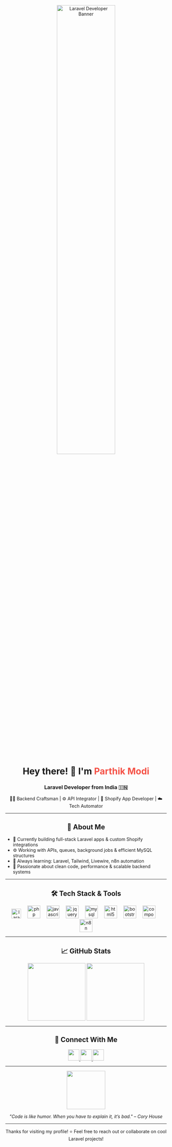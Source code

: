 <p align="center">
  <img src="https://www.onespottechnology.com/images/services/web-development.gif" alt="Laravel Developer Banner" width="60%" />
</p>

<h1 align="center">Hey there! 👋 I'm <span style="color:#f55247">Parthik Modi</span></h1>
<h3 align="center">Laravel Developer from India 🇮🇳</h3>

<p align="center">
  🧑‍💻 Backend Craftsman | ⚙️ API Integrator | 🛒 Shopify App Developer | ☁️ Tech Automator
</p>

---

<h2 align="center">🚀 About Me</h2>

<ul>
  <li>🔭 Currently building full-stack Laravel apps & custom Shopify integrations</li>
  <li>⚙️ Working with APIs, queues, background jobs & efficient MySQL structures</li>
  <li>🧠 Always learning: Laravel, Tailwind, Livewire, n8n automation</li>
  <li>🎯 Passionate about clean code, performance & scalable backend systems</li>
</ul>

---

<h2 align="center">🛠️ Tech Stack & Tools</h2>
<div align="center">
 <img src="https://cdn.jsdelivr.net/gh/devicons/devicon/icons/laravel/laravel-original.svg" height="30" alt="laravel logo"  />
  <img width="12" />
  <img src="https://cdn.jsdelivr.net/gh/devicons/devicon/icons/php/php-original.svg" height="40" alt="php" />
  <img width="12" />
  <img src="https://cdn.jsdelivr.net/gh/devicons/devicon/icons/javascript/javascript-original.svg" height="40" alt="javascript" />
  <img width="12" />
  <img src="https://cdn.jsdelivr.net/gh/devicons/devicon/icons/jquery/jquery-original.svg" height="40" alt="jquery" />
  <img width="12" />
  <img src="https://cdn.jsdelivr.net/gh/devicons/devicon/icons/mysql/mysql-original.svg" height="40" alt="mysql" />
  <img width="12" />
  <img src="https://cdn.jsdelivr.net/gh/devicons/devicon/icons/html5/html5-original.svg" height="40" alt="html5" />
  <img width="12" />
  <img src="https://cdn.jsdelivr.net/gh/devicons/devicon/icons/bootstrap/bootstrap-original.svg" height="40" alt="bootstrap" />
  <img width="12" />
  <img src="https://cdn.jsdelivr.net/gh/devicons/devicon/icons/composer/composer-original.svg" height="40" alt="composer" />
  <img width="12" />
  <img src="https://upload.wikimedia.org/wikipedia/commons/5/53/N8n-logo-new.svg" height="40" alt="n8n" />
</div>

---

<h2 align="center">📈 GitHub Stats</h2>
<div align="center">
  <img src="https://github-readme-stats.vercel.app/api?username=parthikhm&show_icons=true&theme=tokyonight&hide_border=false" height="180" />
  <img src="https://github-readme-stats.vercel.app/api/top-langs/?username=parthikhm&layout=compact&theme=tokyonight&hide_border=false" height="180" />
</div>

---

<h2 align="center">🤝 Connect With Me</h2>
<p align="center">
  <a href="https://www.linkedin.com/in/parthikhm/" target="_blank">
    <img src="https://img.shields.io/static/v1?message=LinkedIn&logo=linkedin&label=&color=0077B5&logoColor=white&style=for-the-badge" height="35" />
  </a>
  <a href="https://wa.me/qr/DRUDDTBUI4C3C1" target="_blank">
    <img src="https://img.shields.io/static/v1?message=WhatsApp&logo=whatsapp&label=&color=25D366&logoColor=white&style=for-the-badge" height="35" />
  </a>
  <a href="https://x.com/phmodi2810" target="_blank">
    <img src="https://img.shields.io/static/v1?message=Twitter&logo=twitter&label=&color=1DA1F2&logoColor=white&style=for-the-badge" height="35" />
  </a>
</p>

---

<p align="center">
  <img src="https://media.giphy.com/media/M9gbBd9nbDrOTu1Mqx/giphy.gif" height="120" />
</p>

<p align="center">
  <em>"Code is like humor. When you have to explain it, it’s bad." – Cory House</em>
</p>

---

<p align="center">
  Thanks for visiting my profile! ⭐ Feel free to reach out or collaborate on cool Laravel projects!
</p>
